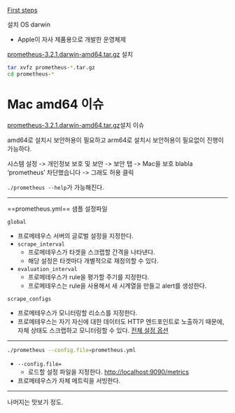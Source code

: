 [First steps](https://prometheus.io/docs/introduction/first_steps/)

설치 OS darwin
- Apple이 자사 제품용으로 개발한 운영체제

[prometheus-3.2.1.darwin-amd64.tar.gz](https://github.com/prometheus/prometheus/releases/download/v3.2.1/prometheus-3.2.1.darwin-amd64.tar.gz) 설치
```bash
tar xvfz prometheus-*.tar.gz
cd prometheus-*
```

# Mac amd64 이슈
[prometheus-3.2.1.darwin-amd64.tar.gz](https://github.com/prometheus/prometheus/releases/download/v3.2.1/prometheus-3.2.1.darwin-amd64.tar.gz)설치 이슈

amd64로 설치시 보안허용이 필요하고
arm64로 설치시 보안허용이 필요없이 진행이 가능하다.

시스템 설정 -> 개인정보 보호 및 보안 -> 보안 탭 -> Mac을 보호 blabla ‘prometheus’ 차단했습니다 -> 그래도 허용 클릭

`./prometheus --help`가 가능해진다.
****
==prometheus.yml== 샘플 설정파일

`global`
- 프로메테우스 서버의 글로벌 설정을 지정한다.
- `scrape_interval`
	- 프로메테우스가 타겟을 스크랩할 간격을 나타낸다.
	- 해당 설정은 타겟마다 개별적으로 재정의할 수 있다.
- `evaluation_interval`
	- 프로메테우스가 rule을 평가할 주기를 지정한다.
	- 프로메테우스는 rule을 사용해서 새 시계열을 만들고 alert를 생성한다.

`scrape_configs`
- 프로메테우스가 모니터링할 리소스를 지정한다.
- 프로메테우스는 자기 자신에 대한 데이터도 HTTP 엔드포인트로 노출하기 때문에, 자체 상태도 스크랩하고 모니터링할 수 있다.
[전체 설정 옵션](https://prometheus.io/docs/prometheus/latest/configuration/configuration/)
****
````bash
./prometheus --config.file=prometheus.yml
````
- `--config.file=`
	- 로드할 설정 파일을 지정한다.
[http://localhost:9090/metrics](http://localhost:9090/metrics)
- 프로메테우스가 자체 메트릭을 서빙한다.
****

나머지는 맛보기 정도.